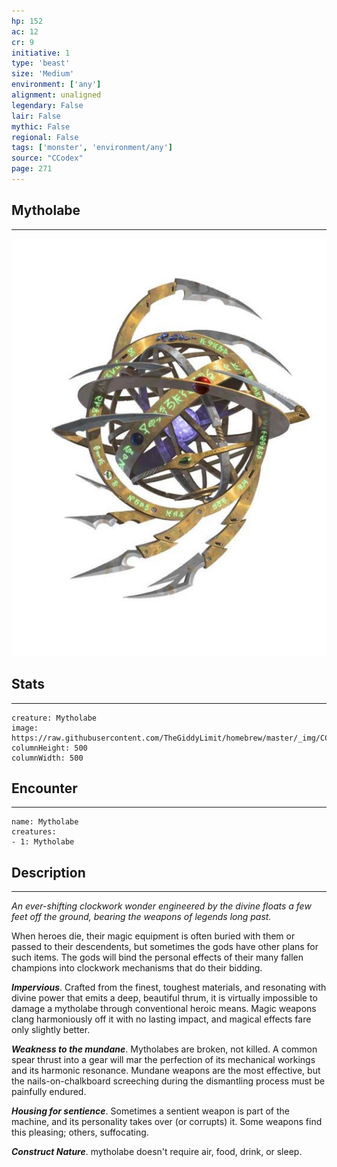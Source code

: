 ```yaml
---
hp: 152
ac: 12
cr: 9
initiative: 1
type: 'beast'    
size: 'Medium'
environment: ['any']
alignment: unaligned
legendary: False
lair: False
mythic: False
regional: False
tags: ['monster', 'environment/any']
source: "CCodex"
page: 271
---
```


## Mytholabe
---

![|600](https://raw.githubusercontent.com/TheGiddyLimit/homebrew/master/_img/CCodex/Mytholabe.jpg)

## Stats
---

```statblock
creature: Mytholabe
image: https://raw.githubusercontent.com/TheGiddyLimit/homebrew/master/_img/CCodex/mytholabe_token.png
columnHeight: 500
columnWidth: 500
```

## Encounter
---

```encounter-table
name: Mytholabe
creatures:
- 1: Mytholabe
```

## Description
---
_An ever-shifting clockwork wonder engineered by the divine floats a few feet off the ground, bearing the weapons of legends long past._

When heroes die, their magic equipment is often buried with them or passed to their descendents, but sometimes the gods have other plans for such items. The gods will bind the personal effects of their many fallen champions into clockwork mechanisms that do their bidding.

**_Impervious_**. Crafted from the finest, toughest materials, and resonating with divine power that emits a deep, beautiful thrum, it is virtually impossible to damage a mytholabe through conventional heroic means. Magic weapons clang harmoniously off it with no lasting impact, and magical effects fare only slightly better.

**_Weakness to the mundane_**. Mytholabes are broken, not killed. A common spear thrust into a gear will mar the perfection of its mechanical workings and its harmonic resonance. Mundane weapons are the most effective, but the nails-on-chalkboard screeching during the dismantling process must be painfully endured.

**_Housing for sentience_**. Sometimes a sentient weapon is part of the machine, and its personality takes over (or corrupts) it. Some weapons find this pleasing; others, suffocating.

**_Construct Nature_**. mytholabe doesn't require air, food, drink, or sleep.






